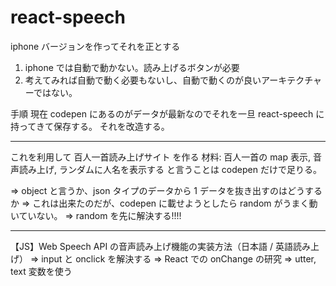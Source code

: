 # react-speech

iphone バージョンを作ってそれを正とする

1. iphone では自動で動かない。読み上げるボタンが必要
2. 考えてみれば自動で動く必要もないし、自動で動くのが良いアーキテクチャーではない。

手順
現在 codepen にあるのがデータが最新なのでそれを一旦 react-speech に持ってきて保存する。
それを改造する。

---

これを利用して
百人一首読み上げサイト
を作る
材料: 百人一首の map 表示, 音声読み上げ, ランダムに人名を表示する
と言うことは codepen だけで足りる。

=> object と言うか、json タイプのデータから 1 データを抜き出すのはどうするか
=> これは出来たのだが、codepen に載せようとしたら random がうまく動いていない。
=> random を先に解決する!!!!

---

【JS】Web Speech API の音声読み上げ機能の実装方法（日本語 / 英語読み上げ）
=> input と onclick を解決する => React での onChange の研究
=> utter, text 変数を使う

